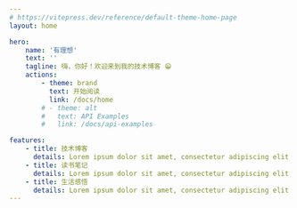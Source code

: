 ```yaml
---
# https://vitepress.dev/reference/default-theme-home-page
layout: home

hero:
    name: '有理想'
    text: ''
    tagline: 嗨，你好！欢迎来到我的技术博客 😁
    actions:
        - theme: brand
          text: 开始阅读
          link: /docs/home
        # - theme: alt
        #   text: API Examples
        #   link: /docs/api-examples

features:
    - title: 技术博客
      details: Lorem ipsum dolor sit amet, consectetur adipiscing elit
    - title: 读书笔记
      details: Lorem ipsum dolor sit amet, consectetur adipiscing elit
    - title: 生活感悟
      details: Lorem ipsum dolor sit amet, consectetur adipiscing elit
---
```


